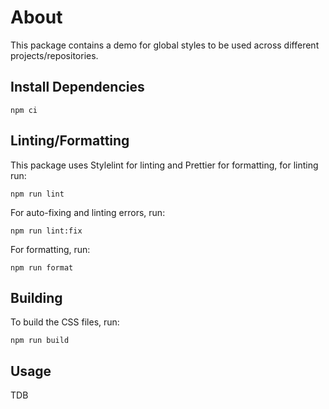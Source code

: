 # About
This package contains a demo for global styles to be used across different projects/repositories.

## Install Dependencies
```
npm ci
```

## Linting/Formatting
This package uses Stylelint for linting and Prettier for formatting, for linting run:
```
npm run lint
```

For auto-fixing and linting errors, run:
```
npm run lint:fix
```

For formatting, run:
```
npm run format
```

## Building
To build the CSS files, run:
```
npm run build
```

## Usage
TDB
